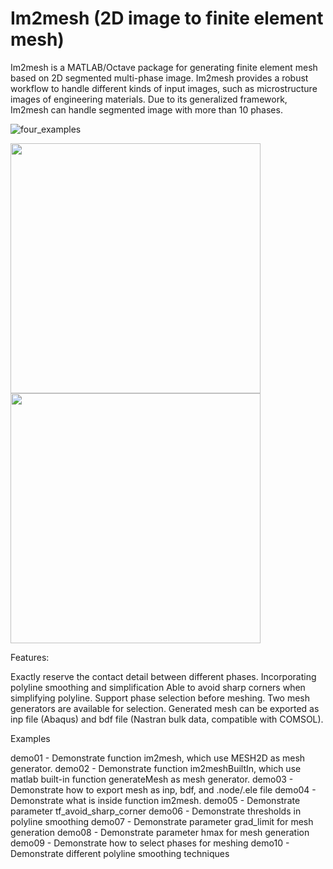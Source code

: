 # Im2mesh (2D image to finite element mesh)



Im2mesh is a MATLAB/Octave package for generating finite element mesh based on 2D segmented multi-phase image. Im2mesh provides a robust workflow to handle different kinds of input images, such as microstructure images of engineering materials. Due to its generalized framework, Im2mesh can handle segmented image with more than 10 phases. 

![four_examples](C:\Users\Jason\Downloads\GitHub\im2mesh\four_examples.png)

<img src="C:\Users\Jason\Downloads\GitHub\im2mesh\four_examples.png" width=400>

<img src="C:\Users\Jason\Downloads\GitHub\im2mesh\four_examples.png" width=400>

Features:

Exactly reserve the contact detail between different phases.
Incorporating polyline smoothing and simplification
Able to avoid sharp corners when simplifying polyline.
Support phase selection before meshing.
Two mesh generators are available for selection.
Generated mesh can be exported as inp file (Abaqus) and bdf file (Nastran bulk data, compatible with COMSOL).

Examples

demo01 - Demonstrate function im2mesh, which use MESH2D as mesh generator.
demo02 - Demonstrate function im2meshBuiltIn, which use matlab built-in function generateMesh as mesh generator.
demo03 - Demonstrate how to export mesh as inp, bdf, and .node/.ele file
demo04 - Demonstrate what is inside function im2mesh.
demo05 - Demonstrate parameter tf_avoid_sharp_corner
demo06 - Demonstrate thresholds in polyline smoothing
demo07 - Demonstrate parameter grad_limit for mesh generation
demo08 - Demonstrate parameter hmax for mesh generation
demo09 - Demonstrate how to select phases for meshing
demo10 - Demonstrate different polyline smoothing techniques
